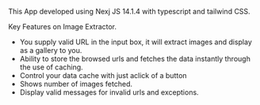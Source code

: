This App developed using Nexj JS 14.1.4 with typescript and tailwind CSS. 

Key Features on Image Extractor.
- You supply valid URL in the input box, it will extract images and display as a gallery to you.
- Ability to store the browsed urls and fetches the data instantly through the use of caching.
- Control your data cache with just aclick of a button
- Shows number of images fetched.
- Display valid messages for invalid urls and exceptions.
  
